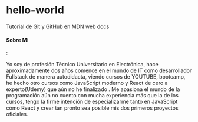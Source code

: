 # hello-world
Tutorial de Git y GitHub en MDN web docs 

<h4>Sobre Mi</h4>:
<p>Yo soy de profesión Técnico Universitario en Electrónica, <span>hace aproximadamente dos años comence en el mundo de IT como desarrollador Fullstack de manera autodidacta, viendo cursos de YOUTUBE, bootcamp,  he hecho otro cursos como JavaScript moderno y React de cero a experto(Udemy) que aún no he finalizado</span> . Me apasiona el mundo de la programación aún no cuento con mucha experiencia más que la de los cursos, tengo la firme intención de especializarme tanto en JavaScript cómo React y crear tan pronto sea posible mis dos primeros proyectos oficiales.</p>
